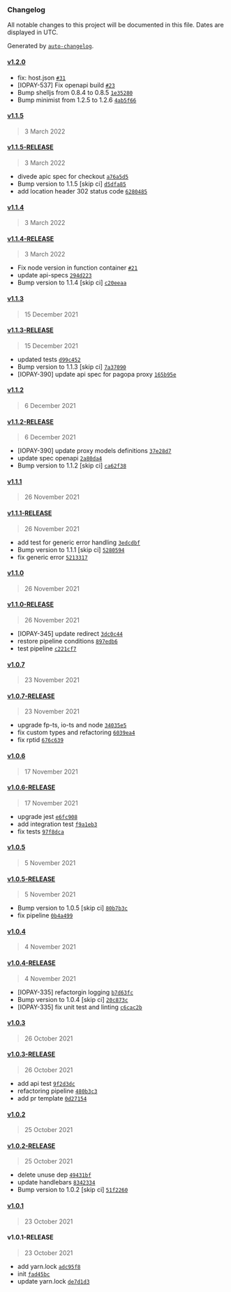 ### Changelog

All notable changes to this project will be documented in this file. Dates are displayed in UTC.

Generated by [`auto-changelog`](https://github.com/CookPete/auto-changelog).

#### [v1.2.0](https://github.com/pagopa/pagopa-functions-checkout/compare/v1.1.5...v1.2.0)

- fix: host.json [`#31`](https://github.com/pagopa/pagopa-functions-checkout/pull/31)
- [IOPAY-537] Fix openapi build [`#23`](https://github.com/pagopa/pagopa-functions-checkout/pull/23)
- Bump shelljs from 0.8.4 to 0.8.5 [`1e35280`](https://github.com/pagopa/pagopa-functions-checkout/commit/1e352808916ec3fa6d22f219e7708daccc7b37d8)
- Bump minimist from 1.2.5 to 1.2.6 [`4ab5f66`](https://github.com/pagopa/pagopa-functions-checkout/commit/4ab5f664b2f84430b727789ddf56516b74e7c26c)

#### [v1.1.5](https://github.com/pagopa/pagopa-functions-checkout/compare/v1.1.5-RELEASE...v1.1.5)

> 3 March 2022

#### [v1.1.5-RELEASE](https://github.com/pagopa/pagopa-functions-checkout/compare/v1.1.4...v1.1.5-RELEASE)

> 3 March 2022

- divede apic spec for checkout [`a76a5d5`](https://github.com/pagopa/pagopa-functions-checkout/commit/a76a5d5a17f49a9e115c78a9867578ceeb5119a1)
- Bump version to 1.1.5 [skip ci] [`d5dfa85`](https://github.com/pagopa/pagopa-functions-checkout/commit/d5dfa850978621307efb4b90ebcf895498b75d1c)
- add location header 302 status code [`6280485`](https://github.com/pagopa/pagopa-functions-checkout/commit/62804856da9b529ef2dae457ce5760f4aabb9cb9)

#### [v1.1.4](https://github.com/pagopa/pagopa-functions-checkout/compare/v1.1.4-RELEASE...v1.1.4)

> 3 March 2022

#### [v1.1.4-RELEASE](https://github.com/pagopa/pagopa-functions-checkout/compare/v1.1.3...v1.1.4-RELEASE)

> 3 March 2022

- Fix node version in function container [`#21`](https://github.com/pagopa/pagopa-functions-checkout/pull/21)
- update api-specs [`294d223`](https://github.com/pagopa/pagopa-functions-checkout/commit/294d22348be7bf46fe940d340065f52b38d9d5ea)
- Bump version to 1.1.4 [skip ci] [`c20eeaa`](https://github.com/pagopa/pagopa-functions-checkout/commit/c20eeaa5bc99322f39a981465986f956588f014f)

#### [v1.1.3](https://github.com/pagopa/pagopa-functions-checkout/compare/v1.1.3-RELEASE...v1.1.3)

> 15 December 2021

#### [v1.1.3-RELEASE](https://github.com/pagopa/pagopa-functions-checkout/compare/v1.1.2...v1.1.3-RELEASE)

> 15 December 2021

- updated tests [`d99c452`](https://github.com/pagopa/pagopa-functions-checkout/commit/d99c45224348e6e4a348acc16b2fd5dfcb8426f7)
- Bump version to 1.1.3 [skip ci] [`7a37090`](https://github.com/pagopa/pagopa-functions-checkout/commit/7a370901a051f0757fc06d8ff74230f7e48f5b23)
- [IOPAY-390] update api spec for pagopa proxy [`165b95e`](https://github.com/pagopa/pagopa-functions-checkout/commit/165b95e59b1eaf5cd1922c966feb9a93679f7264)

#### [v1.1.2](https://github.com/pagopa/pagopa-functions-checkout/compare/v1.1.2-RELEASE...v1.1.2)

> 6 December 2021

#### [v1.1.2-RELEASE](https://github.com/pagopa/pagopa-functions-checkout/compare/v1.1.1...v1.1.2-RELEASE)

> 6 December 2021

- [IOPAY-390] update proxy models definitions [`37e28d7`](https://github.com/pagopa/pagopa-functions-checkout/commit/37e28d7e4367d249c96ff8db7bf4da6afed378e0)
- update spec openapi [`2a80da4`](https://github.com/pagopa/pagopa-functions-checkout/commit/2a80da4e2b242a91f57a74a8bb94fe0a76d4cebe)
- Bump version to 1.1.2 [skip ci] [`ca62f38`](https://github.com/pagopa/pagopa-functions-checkout/commit/ca62f38efa19278edde9dd8e84dbf4a0d4d1cd38)

#### [v1.1.1](https://github.com/pagopa/pagopa-functions-checkout/compare/v1.1.1-RELEASE...v1.1.1)

> 26 November 2021

#### [v1.1.1-RELEASE](https://github.com/pagopa/pagopa-functions-checkout/compare/v1.1.0...v1.1.1-RELEASE)

> 26 November 2021

- add test for generic error handling [`3edcdbf`](https://github.com/pagopa/pagopa-functions-checkout/commit/3edcdbf0897a514e01965ad0b7fb3a0c5cd2d24a)
- Bump version to 1.1.1 [skip ci] [`5280594`](https://github.com/pagopa/pagopa-functions-checkout/commit/528059496edc3187eb2ca5c982d307c24d02691c)
- fix generic error [`5213317`](https://github.com/pagopa/pagopa-functions-checkout/commit/5213317bd5d618d8265f9e61b192d9c37edbda27)

#### [v1.1.0](https://github.com/pagopa/pagopa-functions-checkout/compare/v1.1.0-RELEASE...v1.1.0)

> 26 November 2021

#### [v1.1.0-RELEASE](https://github.com/pagopa/pagopa-functions-checkout/compare/v1.0.7...v1.1.0-RELEASE)

> 26 November 2021

- [IOPAY-345] update redirect [`3dc0c44`](https://github.com/pagopa/pagopa-functions-checkout/commit/3dc0c44982bac51d223aa606fa00c1192487ce5c)
- restore pipeline conditions [`897edb6`](https://github.com/pagopa/pagopa-functions-checkout/commit/897edb62290449fd38d5ddf2436e932b4b512150)
- test pipeline [`c221cf7`](https://github.com/pagopa/pagopa-functions-checkout/commit/c221cf76688c2ff13ce22fc8b56a1edbc40955f9)

#### [v1.0.7](https://github.com/pagopa/pagopa-functions-checkout/compare/v1.0.7-RELEASE...v1.0.7)

> 23 November 2021

#### [v1.0.7-RELEASE](https://github.com/pagopa/pagopa-functions-checkout/compare/v1.0.6...v1.0.7-RELEASE)

> 23 November 2021

- upgrade fp-ts, io-ts and node [`34035e5`](https://github.com/pagopa/pagopa-functions-checkout/commit/34035e59acc886c2d318a673ee14554736d8ab33)
- fix custom types and refactoring [`6039ea4`](https://github.com/pagopa/pagopa-functions-checkout/commit/6039ea4e527df74d7ad75a3739049fe99b30c6f4)
- fix rptid [`676c639`](https://github.com/pagopa/pagopa-functions-checkout/commit/676c639c0be3b7080d51759d793e510f4f92f09a)

#### [v1.0.6](https://github.com/pagopa/pagopa-functions-checkout/compare/v1.0.6-RELEASE...v1.0.6)

> 17 November 2021

#### [v1.0.6-RELEASE](https://github.com/pagopa/pagopa-functions-checkout/compare/v1.0.5...v1.0.6-RELEASE)

> 17 November 2021

- upgrade jest [`e6fc908`](https://github.com/pagopa/pagopa-functions-checkout/commit/e6fc908b96b3648efc60bf48bb0df26f15296b62)
- add integration test [`f9a1eb3`](https://github.com/pagopa/pagopa-functions-checkout/commit/f9a1eb302c5865b00b2e07df0adf507b4b885742)
- fix tests [`97f8dca`](https://github.com/pagopa/pagopa-functions-checkout/commit/97f8dca67829f5ccae7896494fe58b6a09185518)

#### [v1.0.5](https://github.com/pagopa/pagopa-functions-checkout/compare/v1.0.5-RELEASE...v1.0.5)

> 5 November 2021

#### [v1.0.5-RELEASE](https://github.com/pagopa/pagopa-functions-checkout/compare/v1.0.4...v1.0.5-RELEASE)

> 5 November 2021

- Bump version to 1.0.5 [skip ci] [`80b7b3c`](https://github.com/pagopa/pagopa-functions-checkout/commit/80b7b3c77abcd602e989e93b34ae1c65fb03037a)
- fix pipeline [`0b4a499`](https://github.com/pagopa/pagopa-functions-checkout/commit/0b4a4997749596ea7d5a6c9635591b6fd2c11dc8)

#### [v1.0.4](https://github.com/pagopa/pagopa-functions-checkout/compare/v1.0.4-RELEASE...v1.0.4)

> 4 November 2021

#### [v1.0.4-RELEASE](https://github.com/pagopa/pagopa-functions-checkout/compare/v1.0.3...v1.0.4-RELEASE)

> 4 November 2021

- [IOPAY-335] refactorgin logging [`b7d63fc`](https://github.com/pagopa/pagopa-functions-checkout/commit/b7d63fcdc9f422a7214a6b68983b9d20aadc5fca)
- Bump version to 1.0.4 [skip ci] [`20c873c`](https://github.com/pagopa/pagopa-functions-checkout/commit/20c873c5906470d3eaaa825234f9e29034896ce4)
- [IOPAY-335] fix unit test and linting [`c6cac2b`](https://github.com/pagopa/pagopa-functions-checkout/commit/c6cac2b1e77c72f7b6969ae42016673ead59b8cd)

#### [v1.0.3](https://github.com/pagopa/pagopa-functions-checkout/compare/v1.0.3-RELEASE...v1.0.3)

> 26 October 2021

#### [v1.0.3-RELEASE](https://github.com/pagopa/pagopa-functions-checkout/compare/v1.0.2...v1.0.3-RELEASE)

> 26 October 2021

- add api test [`9f2d3dc`](https://github.com/pagopa/pagopa-functions-checkout/commit/9f2d3dca24a2523a20c81112c3926fb46d3682d2)
- refactoring pipeline [`480b3c3`](https://github.com/pagopa/pagopa-functions-checkout/commit/480b3c3b9bc79d1a6b024a9a5a9f5283965160e4)
- add pr template [`0d27154`](https://github.com/pagopa/pagopa-functions-checkout/commit/0d2715445a591e5c50d478dfbefb7f89f8a38cc2)

#### [v1.0.2](https://github.com/pagopa/pagopa-functions-checkout/compare/v1.0.2-RELEASE...v1.0.2)

> 25 October 2021

#### [v1.0.2-RELEASE](https://github.com/pagopa/pagopa-functions-checkout/compare/v1.0.1...v1.0.2-RELEASE)

> 25 October 2021

- delete unuse dep [`49431bf`](https://github.com/pagopa/pagopa-functions-checkout/commit/49431bf1b2e11a8473d29fbe7b81d34ed7729598)
- update handlebars [`8342334`](https://github.com/pagopa/pagopa-functions-checkout/commit/834233434ddc800c2ca04f5f3686b036f825d2ca)
- Bump version to 1.0.2 [skip ci] [`51f2260`](https://github.com/pagopa/pagopa-functions-checkout/commit/51f2260c50b74413c15ded21bc80cc504a374181)

#### [v1.0.1](https://github.com/pagopa/pagopa-functions-checkout/compare/v1.0.1-RELEASE...v1.0.1)

> 23 October 2021

#### v1.0.1-RELEASE

> 23 October 2021

- add yarn.lock [`adc95f8`](https://github.com/pagopa/pagopa-functions-checkout/commit/adc95f86be27cbe7b0dcd096041ff515a2c41a34)
- init [`fad45bc`](https://github.com/pagopa/pagopa-functions-checkout/commit/fad45bcd1e65faec7b49c1ce78f86532c2f2482a)
- update yarn.lock [`de7d1d3`](https://github.com/pagopa/pagopa-functions-checkout/commit/de7d1d3d507a47b08cc4ae1e078880e1de3aeb70)

